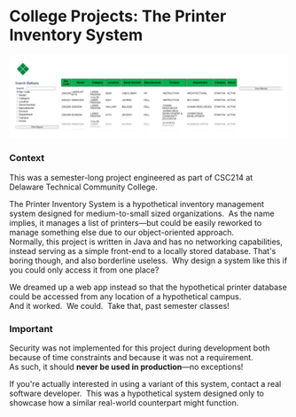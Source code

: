 # College Projects: The Printer Inventory System
<img src="https://raw.githubusercontent.com/Fasteroid/printer-inventory-system/main/readme-preview-image.png"></img>
### Context
This was a semester-long project engineered as part of CSC214 at Delaware Technical Community College.

The Printer Inventory System is a hypothetical inventory management system designed for medium-to-small sized organizations. &nbsp;As the name implies, it manages a list of printers—but could be easily reworked to manage something else due to our object-oriented approach.<br>
Normally, this project is written in Java and has no networking capabilities, instead serving as a simple front-end to a locally stored database. That's boring though, and also borderline useless. &nbsp;Why design a system like this if you could only access it from one place?

We dreamed up a web app instead so that the hypothetical printer database could be accessed from any location of a hypothetical campus.<br>
And it worked. &nbsp;We could. &nbsp;Take that, past semester classes!

### Important
Security was not implemented for this project during development both because of time constraints and because it was not a requirement.<br> As such, it should <b>never be used in production</b>—no exceptions!

If you're actually interested in using a variant of this system, contact a real software developer. &nbsp;This was a hypothetical system designed only to showcase how a similar real-world counterpart might function.
